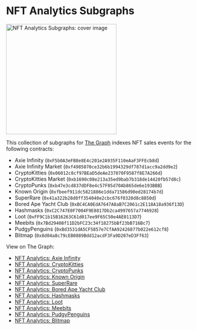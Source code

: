 # NFT Analytics Subgraphs

<img width="300" height="300" alt="NFT Analytics Subgraphs: cover image" src="https://user-images.githubusercontent.com/25379378/108135783-95172400-706d-11eb-9dbb-e95a6347017a.png" />

This collection of subgraphs for [The Graph](https://thegraph.com) indexes NFT sales events for the following contracts:

- Axie Infinity (`0xF5b0A3eFB8e8E4c201e2A935F110eAaF3FFEcb8d`)
- Axie Infinity Market (`0xf4985070ce32b6b1994329df787d1acc9a2dd9e2`)
- CryptoKitties (`0x06012c8cf97BEaD5deAe237070F9587f8E7A266d`)
- CryptoKitties Market (`0xb1690c08e213a35ed9bab7b318de14420fb57d8c`)
- CryptoPunks (`0xb47e3cd837dDF8e4c57F05d70Ab865de6e193BBB`)
- Known Origin (`0xfbeef911dc5821886e1dda71586d90ed28174b7d`)
- SuperRare (`0x41a322b28d0ff354040e2cbc676f0320d8c8850d`)
- Bored Ape Yacht Club (`0xBC4CA0EdA7647A8aB7C2061c2E118A18a936f13D`)
- Hashmasks (`0xC2C747E0F7004F9E8817Db2ca4997657a7746928`)
- Loot (`0xFF9C1b15B16263C61d017ee9F65C50e4AE0113D7`)
- Meebits (`0x7Bd29408f11D2bFC23c34f18275bBf23bB716Bc7`)
- PudgyPenguins (`0xBd3531dA5CF5857e7CfAA92426877b022e612cf8`)
- Blitmap (`0x8d04a8c79cEB0889Bdd12acdF3Fa9D207eD3Ff63`)

View on The Graph:

- [NFT Analytics: Axie Infinity](https://thegraph.com/explorer/subgraph/upshot-tech/nft-analytics-axie-infinity)
- [NFT Analytics: CryptoKitties](https://thegraph.com/explorer/subgraph/upshot-tech/nft-analytics-cryptokitties)
- [NFT Analytics: CryptoPunks](https://thegraph.com/studio/subgraph/nft-analytics-cryptopunksv2)
- [NFT Analytics: Known Origin](https://thegraph.com/explorer/subgraph/upshot-tech/nft-analytics-known-origin)
- [NFT Analytics: SuperRare](https://thegraph.com/explorer/subgraph/upshot-tech/nft-analytics-superrare)
- [NFT Analytics: Bored Ape Yacht Club](https://thegraph.com/studio/subgraph/nft-analytics-bayc)
- [NFT Analytics: Hashmasks](https://thegraph.com/studio/subgraph/nft-analytics-hashmasks)
- [NFT Analytics: Loot](https://thegraph.com/studio/subgraph/nft-analytics-loot)
- [NFT Analytics: Meebits](https://thegraph.com/studio/subgraph/nft-analytics-meebits)
- [NFT Analytics: PudgyPenguins](https://thegraph.com/studio/subgraph/nft-analytics-pudgypenguins)
- [NFT Analytics: Blitmap](https://thegraph.com/studio/subgraph/nft-analytics-blitmap/)

